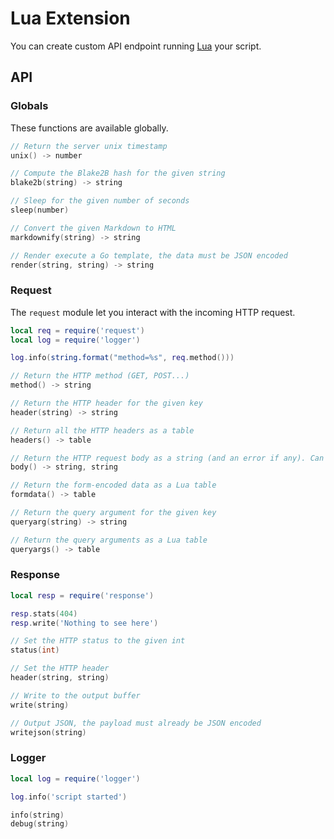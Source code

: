# Lua Extension

You can create custom API endpoint running [Lua](http://www.lua.org/) your script.

## API

### Globals

These functions are available globally.

```c
// Return the server unix timestamp
unix() -> number

// Compute the Blake2B hash for the given string
blake2b(string) -> string

// Sleep for the given number of seconds
sleep(number)

// Convert the given Markdown to HTML
markdownify(string) -> string

// Render execute a Go template, the data must be JSON encoded
render(string, string) -> string
```

### Request

The `request` module let you interact with the incoming HTTP request.

```lua
local req = require('request')
local log = require('logger')

log.info(string.format("method=%s", req.method()))
```

```c
// Return the HTTP method (GET, POST...)
method() -> string

// Return the HTTP header for the given key
header(string) -> string

// Return all the HTTP headers as a table
headers() -> table

// Return the HTTP request body as a string (and an error if any). Can only be called once.
body() -> string, string

// Return the form-encoded data as a Lua table
formdata() -> table

// Return the query argument for the given key
queryarg(string) -> string

// Return the query arguments as a Lua table
queryargs() -> table
```

### Response

```lua
local resp = require('response')

resp.stats(404)
resp.write('Nothing to see here')
```

```c
// Set the HTTP status to the given int
status(int)

// Set the HTTP header
header(string, string)

// Write to the output buffer
write(string)

// Output JSON, the payload must already be JSON encoded
writejson(string)
```

### Logger

```lua
local log = require('logger')

log.info('script started')
```

```c
info(string)
debug(string)
```
